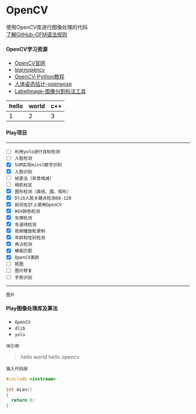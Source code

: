 # OpenCV
使用OpenCV库进行图像处理的代码<br>
[了解GitHub-GFM语法规则](https://github.com/guodongxiaren/README "了解GitHub-GFM语法规则")<br>


#### OpenCV学习资源
* [OpenCV官网](https://opencv.org/)
* [learnopencv](https://github.com/spmallick/learnopencv)
* [OpenCV-Python教程](https://opencv-python-tutroals.readthedocs.io/en/latest/py_tutorials/py_tutorials.html)
* [人体姿态估计-openpose](https://github.com/CMU-Perceptual-Computing-Lab/openpose)
* [LabelImage-图像分割标注工具](https://github.com/rachelcao277/LabelImage)


hello|world|c++
---|---|---
1|2|3

#### Play项目
---
- [ ] `利用yolo进行目标检测`
- [ ] `人脸检测`
- [x] `SVM实现minst数字识别`
- [x] `人脸识别`
- [ ] `帧差法（背景相减）`
- [ ] `相机标定`
- [x] `图形检测（直线、圆、矩形）`
- [x] `Dlib人脸关键点检测68-128`
- [x] `如何在QT上使用OpenCV`
- [x] `HSV颜色检测`
- [x] `车牌检测`
- [x] `车道线检测`
- [x] `视频播放和录制`
- [x] `年龄和性别检测`
- [x] `角点检测`
- [x] `模板匹配`
- [x] `OpenCV美颜`
- [ ] `抠图`
- [ ] `图片修复`
- [ ] `手势识别`

***

`图片`
![]()

#### Play图像处理库及算法
* `OpenCV`
* `dlib`
* `yolo`



`块引用`
> hello world
> hello opencv

`插入代码段`
```cpp
#include <iostream>

int mian()
{
  return 0;
}
```
